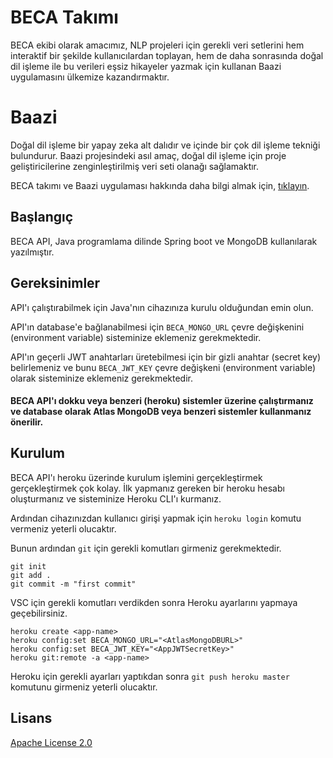 # BECA Takımı

BECA ekibi olarak amacımız, NLP projeleri için gerekli veri setlerini hem interaktif bir şekilde kullanıcılardan toplayan, hem de daha sonrasında doğal dil işleme ile bu verileri eşsiz hikayeler yazmak için kullanan Baazi uygulamasını ülkemize kazandırmaktır.

# Baazi

Doğal dil işleme bir yapay zeka alt dalıdır ve içinde bir çok dil işleme tekniği bulundurur. Baazi projesindeki asıl amaç, doğal dil işleme için proje geliştiricilerine zenginleştirilmiş veri seti olanağı sağlamaktır.

BECA takımı ve Baazi uygulaması hakkında daha bilgi almak için, [tıklayın](https://www.google.com/).

## Başlangıç

BECA API, Java programlama dilinde Spring boot ve MongoDB kullanılarak yazılmıştır.

## Gereksinimler

API'ı çalıştırabilmek için Java'nın cihazınıza kurulu olduğundan emin olun.

API'ın database'e bağlanabilmesi için ```BECA_MONGO_URL``` çevre değişkenini (environment variable) sisteminize eklemeniz gerekmektedir.

API'ın geçerli JWT anahtarları üretebilmesi için bir gizli anahtar (secret key) belirlemeniz ve bunu ```BECA_JWT_KEY``` çevre değişkeni (environment variable) olarak sisteminize eklemeniz gerekmektedir.

#### BECA API'ı dokku veya benzeri (heroku) sistemler üzerine çalıştırmanız ve database olarak Atlas MongoDB veya benzeri sistemler kullanmanız önerilir.

## Kurulum

BECA API'ı heroku üzerinde kurulum işlemini gerçekleştirmek gerçekleştirmek çok kolay. İlk yapmanız gereken bir heroku hesabı oluşturmanız ve sisteminize Heroku CLI'ı kurmanız.

Ardından cihazınızdan kullanıcı girişi yapmak için ```heroku login``` komutu vermeniz yeterli olucaktır.

Bunun ardından ```git``` için gerekli komutları girmeniz gerekmektedir.

```
git init
git add .
git commit -m "first commit"
```

VSC için gerekli komutları verdikden sonra Heroku ayarlarını yapmaya geçebilirsiniz.

```
heroku create <app-name>
heroku config:set BECA_MONGO_URL="<AtlasMongoDBURL>"
heroku config:set BECA_JWT_KEY="<AppJWTSecretKey>"
heroku git:remote -a <app-name>
```

Heroku için gerekli ayarları yaptıkdan sonra ```git push heroku master``` komutunu girmeniz yeterli olucaktır.

## Lisans
[Apache License 2.0](LICENSE)

